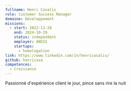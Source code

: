 ```yaml
---
fullname: Henri Casalis
role: Customer Success Manager
domaine: Développement
missions:
  - start: 2022-11-28
    end: 2024-10-29
    status: independent
    employer: ANSSI
    startups:
      - homologation
link: https://www.linkedin.com/in/henricasalis/
github: henricasa
competences:
  - Croissance
---
```

Passionné d'expérience client le jour, pince sans rire la nuit